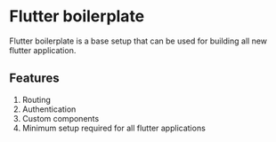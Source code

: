# Flutter boilerplate

Flutter boilerplate is a base setup that can be used for building all new flutter application.

## Features

1. Routing
2. Authentication
3. Custom components
4. Minimum setup required for all flutter applications
